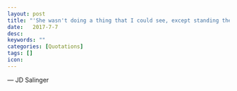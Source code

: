 ```yaml
---
layout: post
title: "'She wasn't doing a thing that I could see, except standing there leaning on the balcony railing, holding the universe together.'"
date:   2017-7-7
desc:
keywords: ""
categories: [Quotations]
tags: []
icon:
---
```

― JD Salinger
